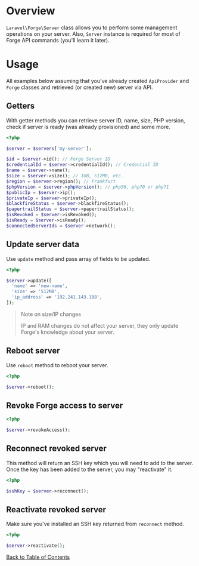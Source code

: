 # Overview

`Laravel\Forge\Server` class allows you to perform some management operations on your server. Also, `Server` instance is required for most of Forge API commands (you'll learn it later).

# Usage

All examples below assuming that you've already created `ApiProvider` and `Forge` classes and retrieved (or created new) server via API.

## Getters

With getter methods you can retrieve server ID, name, size, PHP version, check if server is ready (was already provisioned) and some more.

```php
<?php

$server = $servers['my-server'];

$id = $server->id(); // Forge Server ID
$credentialId = $server->credentialId(); // Credential ID
$name = $server->name();
$size = $server->size(); // 1GB, 512MB, etc.
$region = $server->region(); // Frankfurt
$phpVersion = $server->phpVersion(); // php56, php70 or php71
$publicIp = $server->ip();
$privateIp = $server->privateIp();
$blackfireStatus = $server->blackfireStatus();
$papertrailStatus = $server->papertrailStatus();
$isRevoked = $server->isRevoked();
$isReady = $server->isReady();
$connectedServerIds = $server->network();
```

## Update server data

Use `update` method and pass array of fields to be updated.

```php
<?php

$server->update([
  'name' => 'new-name',
  'size' => '512MB',
  'ip_address' => '192.241.143.108',
]);
```

> Note on size/IP changes
> 
> IP and RAM changes do not affect your server,
> they only update Forge's knowledge about your server.

## Reboot server

Use `reboot` method to reboot your server.

```php
<?php

$server->reboot();
```

## Revoke Forge access to server

```php
<?php

$server->revokeAccess();
```

## Reconnect revoked server

This method will return an SSH key which you will need to add to the server. Once the key has been added to the server, you may "reactivate" it.

```php
<?php

$sshKey = $server->reconnect();
```

## Reactivate revoked server

Make sure you've installed an SSH key returned from `reconnect` method.

```php
<?php

$server->reactivate();
```

[Back to Table of Contents](./readme.md)
